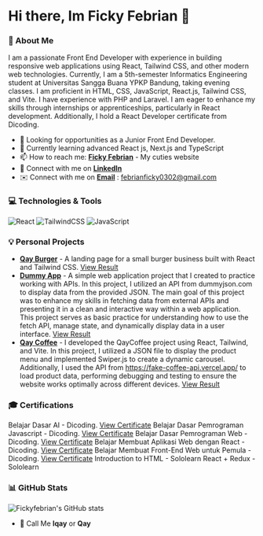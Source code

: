# Hi there, Im Ficky Febrian 👋

### 🚀 About Me
I am a passionate Front End Developer with experience in building responsive web applications using React, Tailwind CSS, and other modern web technologies. Currently, I am a 5th-semester Informatics Engineering student at Universitas Sangga Buana YPKP Bandung, taking evening classes. I am proficient in HTML, CSS, JavaScript, React.js, Tailwind CSS, and Vite. I have experience with PHP and Laravel. I am eager to enhance my skills through internships or apprenticeships, particularly in React development. Additionally, I hold a React Developer certificate from Dicoding.

- 💼 Looking for opportunities as a Junior Front End Developer.
- 🌱 Currently learning advanced React js, Next.js and TypeScript
- 📫 How to reach me: [**Ficky Febrian**](https://fickyfebrian.netlify.app/) - My cuties website
- 🔗 Connect with me on [**LinkedIn**](https://www.linkedin.com/in/ficky-febrian-410592213/)
- ✉️ Connect with me on [**Email**](febrianficky0302@gmail.com) : febrianficky0302@gmail.com


### 💻 Technologies & Tools
![React](https://img.shields.io/badge/React-20232A?style=for-the-badge&logo=react&logoColor=61DAFB)
![TailwindCSS](https://img.shields.io/badge/Tailwind_CSS-38B2AC?style=for-the-badge&logo=tailwind-css&logoColor=white)
![JavaScript](https://img.shields.io/badge/JavaScript-323330?style=for-the-badge&logo=javascript&logoColor=F7DF1E)


### 💡 Personal Projects
- [**Qay Burger**](https://github.com/fickyfebrian/qayburger) - A landing page for a small burger business built with React and Tailwind CSS. [View Result](qayburger.netlify.app)
- [**Dummy App**](https://github.com/fickyfebrian/dummyapp) - A simple web application project that I created to practice working with APIs. In this project, I utilized an API from dummyjson.com to display data from the provided JSON. The main goal of this project was to enhance my skills in fetching data from external APIs and presenting it in a clean and interactive way within a web application. This project serves as basic practice for understanding how to use the fetch API, manage state, and dynamically display data in a user interface. [View Result](qayemidummyapp.netlify.app)
-  [**Qay Coffee**](https://github.com/fickyfebrian/qaycoffee) -  I developed the QayCoffee project using React, Tailwind, and Vite. In this project, I utilized a JSON file to display the product menu and implemented Swiper.js to create a dynamic carousel. Additionally, I used the API from https://fake-coffee-api.vercel.app/ to load product data, performing debugging and testing to ensure the website works optimally across different devices. [View Result](qaycoffee.netlify.app)

### 🎓 Certifications
Belajar Dasar AI - Dicoding. [View Certificate](https://www.dicoding.com/certificates/07Z64L77MPQR)
Belajar Dasar Pemrograman Javascript - Dicoding. [View Certificate](https://www.dicoding.com/certificates/JMZV3Y3RQPN9)
Belajar Dasar Pemrograman Web - Dicoding. [View Certificate](https://www.dicoding.com/certificates/07Z60NR1RZQR)
Belajar Membuat Aplikasi Web dengan React - Dicoding. [View Certificate](https://www.dicoding.com/certificates/N9ZOYDMKDPG5)
Belajar Membuat Front-End Web untuk Pemula - Dicoding. [View Certificate](https://www.dicoding.com/certificates/6RPNYK4LRZ2M)
Introduction to HTML - Sololearn
React + Redux - Sololearn

### 📊 GitHub Stats
![Fickyfebrian's GitHub stats](https://github-readme-stats.vercel.app/api?username=fickyfebrian&show_icons=true&theme=radical)

- 👦 Call Me **Iqay** or **Qay**
